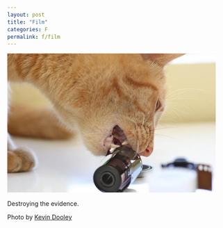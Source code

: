 ```yaml
---
layout: post
title: "Film"
categories: F
permalink: f/film
---
```


<img src="/images/f/film.jpg">

Destroying the evidence.

Photo by <a href="http://www.flickr.com/photos/pagedooley/4571566730/">Kevin Dooley</a>